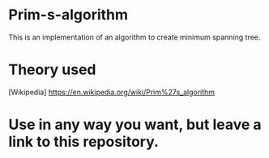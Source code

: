 # Prim-s-algorithm
This is an implementation of an algorithm to create minimum spanning tree.

# Theory used
[Wikipedia] https://en.wikipedia.org/wiki/Prim%27s_algorithm

# Use in any way you want, but leave a link to this repository.

